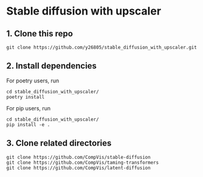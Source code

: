 
# Stable diffusion with upscaler

## 1. Clone this repo
```
git clone https://github.com/y26805/stable_diffusion_with_upscaler.git
```

## 2. Install dependencies
For poetry users, run
```
cd stable_diffusion_with_upscaler/
poetry install
```

For pip users,  run
```
cd stable_diffusion_with_upscaler/
pip install -e .
```

## 3. Clone related directories
```
git clone https://github.com/CompVis/stable-diffusion
git clone https://github.com/CompVis/taming-transformers
git clone https://github.com/CompVis/latent-diffusion
```
